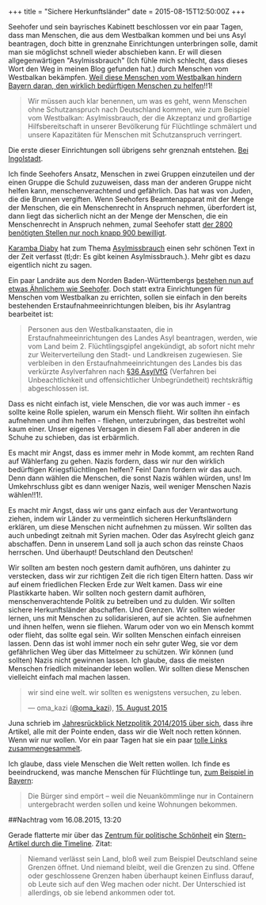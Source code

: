 +++
title = "Sichere Herkunftsländer"
date = 2015-08-15T12:50:00Z
+++

Seehofer und sein bayrisches Kabinett beschlossen vor ein paar Tagen, dass man Menschen, die aus dem Westbalkan kommen und bei uns Asyl beantragen, doch bitte in grenznahe Einrichtungen unterbringen solle, damit man sie möglichst schnell wieder abschieben kann. Er will diesen allgegenwärtigen "Asylmissbrauch" (Ich fühle mich schlecht, dass dieses Wort den Weg in meinen Blog gefunden hat.) durch Menschen vom Westbalkan bekämpfen. [Weil diese Menschen vom Westbalkan hindern Bayern daran, den wirklich bedürftigen Menschen zu helfen](http://www.csu.de/aktuell/meldungen/juli-2015/grundlegende-aenderung-der-asylpolitik/)!!1! 

> Wir müssen auch klar benennen, um was es geht, wenn Menschen ohne Schutzanspruch nach Deutschland kommen, wie zum Beispiel vom Westbalkan: Asylmissbrauch, der die Akzeptanz und großartige Hilfsbereitschaft in unserer Bevölkerung für Flüchtlinge schmälert und unsere Kapazitäten für Menschen mit Schutzanspruch verringert.

Die erste dieser Einrichtungen soll übrigens sehr grenznah entstehen. [Bei Ingolstadt](http://www.openstreetmap.org/node/429972276#map=8/48.460/11.906).

Ich finde Seehofers Ansatz, Menschen in zwei Gruppen einzuteilen und der einen Gruppe die Schuld zuzuweisen, dass man der anderen Gruppe nicht helfen kann, menschenverachtend und gefährlich. Das hat was von Juden, die die Brunnen vergiften. Wenn Seehofers Beamtenapparat mit der Menge der Menschen, die ein Menschenrecht in Anspruch nehmen, überfordert ist, dann liegt das sicherlich nicht an der Menge der Menschen, die ein Menschenrecht in Anspruch nehmen, zumal Seehofer statt [der 2800 benötigten Stellen nur noch knapp 900 bewilligt](http://www.mittelbayerische.de/bayern-nachrichten/csu-im-ton-sanfter-in-der-sache-hart-21705-art1261027.html).

[Karamba Diaby](https://de.wikipedia.org/wiki/Karamba_Diaby) hat zum Thema [Asylmissbrauch](http://www.zeit.de/gesellschaft/zeitgeschehen/2015-08/asylmissbrauch-unwort-asylrecht-fluechtling) einen sehr schönen Text in der Zeit verfasst (tl;dr: Es gibt keinen Asylmissbrauch.). Mehr gibt es dazu eigentlich nicht zu sagen.

Ein paar Landräte aus dem Norden Baden-Württembergs [bestehen nun auf etwas Ähnlichem wie Seehofer](http://www.rheinneckarblog.de/12/asyl-landraete-fordern-schnelle-abschiebung/75189.html). Doch statt extra Einrichtungen für Menschen vom Westbalkan zu errichten, sollen sie einfach in den bereits bestehenden Erstaufnahmeeinrichtungen bleiben, bis ihr Asylantrag bearbeitet ist:

> Personen aus den Westbalkanstaaten, die in Erstaufnahmeeinrichtungen des Landes Asyl beantragen, werden, wie vom Land beim 2. Flüchtlingsgipfel angekündigt, ab sofort nicht mehr zur Weiterverteilung den Stadt- und Landkreisen zugewiesen. Sie verbleiben in den Erstaufnahmeeinrichtungen des Landes bis das verkürzte Asylverfahren nach [§36 AsylVfG](http://www.gesetze-im-internet.de/asylvfg_1992/__36.html) (Verfahren bei Unbeachtlichkeit und offensichtlicher Unbegründetheit) rechtskräftig abgeschlossen ist.

Dass es nicht einfach ist, viele Menschen, die vor was auch immer - es sollte keine Rolle spielen, warum ein Mensch flieht. Wir sollten ihn einfach aufnehmen und ihm helfen - fliehen, unterzubringen, das bestreitet wohl kaum einer. Unser eigenes Versagen in diesem Fall aber anderen in die Schuhe zu schieben, das ist erbärmlich.

Es macht mir Angst, dass es immer mehr in Mode kommt, am rechten Rand auf Wählerfang zu gehen. Nazis fordern, dass wir nur den wirklich bedürftigen Kriegsflüchtlingen helfen? Fein! Dann fordern wir das auch. Denn dann wählen die Menschen, die sonst Nazis wählen würden, uns! Im Umkehrschluss gibt es dann weniger Nazis, weil weniger Menschen Nazis wählen!!1!.

Es macht mir Angst, dass wir uns ganz einfach aus der Verantwortung ziehen, indem wir Länder zu vermeintlich sicheren Herkunftsländern erklären, um diese Menschen nicht aufnehmen zu müssen. Wir sollten das auch unbedingt zeitnah mit Syrien machen. Oder das Asylrecht gleich ganz abschaffen. Denn in unserem Land soll ja auch schon das reinste Chaos herrschen. Und überhaupt! Deutschland den Deutschen!

Wir sollten am besten noch gestern damit aufhören, uns dahinter zu verstecken, dass wir zur richtigen Zeit die rich tigen Eltern hatten. Dass wir auf einem friedlichen Flecken Erde zur Welt kamen. Dass wir eine Plastikkarte haben. Wir sollten noch gestern damit aufhören, menschenverachtende Politik zu betreiben und zu dulden. Wir sollten sichere Herkunftsländer abschaffen. Und Grenzen. Wir sollten wieder lernen, uns mit Menschen zu solidarisieren, auf sie achten. Sie aufnehmen und ihnen helfen, wenn sie fliehen. Warum oder von wo ein Mensch kommt oder flieht, das sollte egal sein. Wir sollten Menschen einfach einreisen lassen. Denn das ist wohl immer noch ein sehr guter Weg, sie vor dem gefährlichen Weg über das Mittelmeer zu schützen. Wir können (und sollten) Nazis nicht gewinnen lassen. Ich glaube, dass die meisten Menschen friedlich miteinander leben wollen. Wir sollten diese Menschen vielleicht einfach mal machen lassen.

> wir sind eine welt. wir sollten es wenigstens versuchen, zu leben.
>
> — oma_kazi ([@oma_kazi](https://twitter.com/oma_kazi/)), [15. August 2015](https://twitter.com/oma_kazi/status/632511251810283520)

Juna schrieb im [Jahresrückblick Netzpolitik 2014/2015 über sich](http://irights.info/artikel/keine-panik/24782), dass ihre Artikel, alle mit der Pointe enden, dass wir die Welt noch retten können. Wenn wir nur wollen. Vor ein paar Tagen hat sie ein paar [tolle Links zusammengesammelt](http://www.junaimnetz.de/was-die-anderen-sagen).

Ich glaube, dass viele Menschen die Welt retten wollen. Ich finde es beeindruckend, was manche Menschen für Flüchtlinge tun, [zum Beispiel in Bayern](http://www.zeit.de/gesellschaft/zeitgeschehen/2015-07/fluechtlinge-bayern-hilfe-ehrenamt-kirche):

> Die Bürger sind empört – weil die Neuankömmlinge nur in Containern untergebracht werden sollen und keine Wohnungen bekommen.

##Nachtrag vom 16.08.2015, 13:20

Gerade flatterte mir über das [Zentrum für politische Schönheit](http://www.politicalbeauty.de) ein [Stern-Artikel durch die Timeline](http://www.stern.de/politik/ausland/migrationsforscher-im-stern-interview-machen-wir-die-grenzen-auf--die-menschen-kommen-sowieso-6382346.html). Zitat:

> Niemand verlässt sein Land, bloß weil zum Beispiel Deutschland seine Grenzen öffnet. Und niemand bleibt, weil die Grenzen zu sind. Offene oder geschlossene Grenzen haben überhaupt keinen Einfluss darauf, ob Leute sich auf den Weg machen oder nicht. Der Unterschied ist allerdings, ob sie lebend ankommen oder tot.
